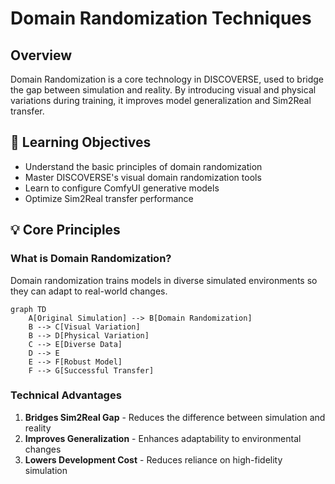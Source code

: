 # Domain Randomization Techniques

## Overview

Domain Randomization is a core technology in DISCOVERSE, used to bridge the gap between simulation and reality. By introducing visual and physical variations during training, it improves model generalization and Sim2Real transfer.

## 🎯 Learning Objectives

- Understand the basic principles of domain randomization
- Master DISCOVERSE's visual domain randomization tools
- Learn to configure ComfyUI generative models
- Optimize Sim2Real transfer performance

## 💡 Core Principles

### What is Domain Randomization?

Domain randomization trains models in diverse simulated environments so they can adapt to real-world changes.

```mermaid
graph TD
    A[Original Simulation] --> B[Domain Randomization]
    B --> C[Visual Variation]
    B --> D[Physical Variation]
    C --> E[Diverse Data]
    D --> E
    E --> F[Robust Model]
    F --> G[Successful Transfer]
```

### Technical Advantages

1. **Bridges Sim2Real Gap** - Reduces the difference between simulation and reality
2. **Improves Generalization** - Enhances adaptability to environmental changes
3. **Lowers Development Cost** - Reduces reliance on high-fidelity simulation
